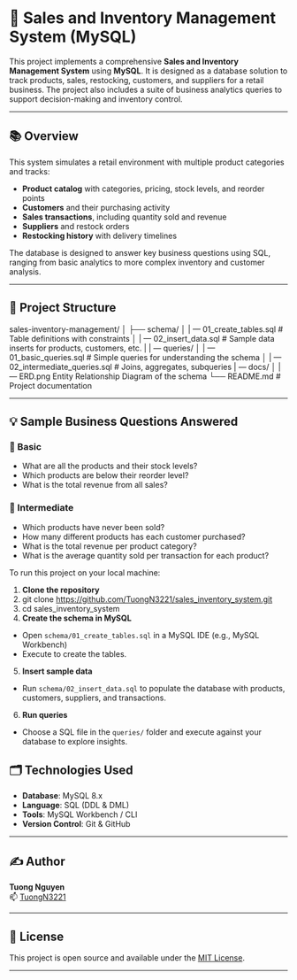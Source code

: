 # 🛒 Sales and Inventory Management System (MySQL)

This project implements a comprehensive **Sales and Inventory Management System** using **MySQL**. It is designed as a database solution to track products, sales, restocking, customers, and suppliers for a retail business. The project also includes a suite of business analytics queries to support decision-making and inventory control.

---

## 📚 Overview

This system simulates a retail environment with multiple product categories and tracks:

- **Product catalog** with categories, pricing, stock levels, and reorder points
- **Customers** and their purchasing activity
- **Sales transactions**, including quantity sold and revenue
- **Suppliers** and restock orders
- **Restocking history** with delivery timelines

The database is designed to answer key business questions using SQL, ranging from basic analytics to more complex inventory and customer analysis.

---

## 🧱 Project Structure
sales-inventory-management/
│
├── schema/
│ | — 01_create_tables.sql # Table definitions with constraints
│ | — 02_insert_data.sql # Sample data inserts for products, customers, etc.
|
| — queries/
│ | — 01_basic_queries.sql # Simple queries for understanding the schema
│ | — 02_intermediate_queries.sql # Joins, aggregates, subqueries
| — docs/
│ |— ERD.png Entity Relationship Diagram of the schema
└── README.md # Project documentation

---

## 💡 Sample Business Questions Answered

### 🔰 Basic
- What are all the products and their stock levels?
- Which products are below their reorder level?
- What is the total revenue from all sales?

### 🧩 Intermediate
- Which products have never been sold?
- How many different products has each customer purchased?
- What is the total revenue per product category?
- What is the average quantity sold per transaction for each product?

To run this project on your local machine:
1. **Clone the repository**
2. git clone https://github.com/TuongN3221/sales_inventory_system.git
3. cd sales_inventory_system
4. **Create the schema in MySQL**
- Open `schema/01_create_tables.sql` in a MySQL IDE (e.g., MySQL Workbench)
- Execute to create the tables.
5. **Insert sample data**
- Run `schema/02_insert_data.sql` to populate the database with products, customers, suppliers, and transactions.
6. **Run queries**
- Choose a SQL file in the `queries/` folder and execute against your database to explore insights.

## 🗂️ Technologies Used

- **Database**: MySQL 8.x
- **Language**: SQL (DDL & DML)
- **Tools**: MySQL Workbench / CLI
- **Version Control**: Git & GitHub

---

## ✍️ Author

**Tuong Nguyen**  
📫 [TuongN3221](https://github.com/TuongN3221)

---

## 📝 License

This project is open source and available under the [MIT License](LICENSE).

---
